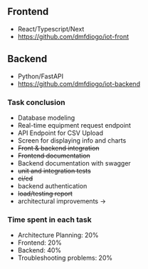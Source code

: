 ## Frontend

* React/Typescript/Next
* https://github.com/dmfdiogo/iot-front

## Backend

* Python/FastAPI
* https://github.com/dmfdiogo/iot-backend

### Task conclusion

* Database modeling 
* Real-time equipment request endpoint
* API Endpoint for CSV Upload
* Screen for displaying info and charts
* ~~Front & backend integration~~
* ~~Frontend documentation~~
* Backend documentation with swagger
* ~~unit and integration tests~~
* ~~ci/cd~~
* backend authentication
* ~~load/testing report~~
* architectural improvements -> 

### Time spent in each task 

* Architecture Planning: 20%
* Frontend: 20% 
* Backend: 40%
* Troubleshooting problems: 20%